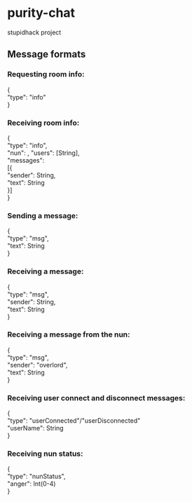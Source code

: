 # purity-chat
stupidhack project


## Message formats

### Requesting room info:
{  
	"type": "info"  
}

### Receiving room info:
{  
	"type": "info",  
	"nun": <see receiving nun status>,
	"users": [String],  
	"messages":   
	[{  
		"sender": String,  
		"text": String  
	}]  
}

### Sending a message:
{  
	"type": "msg",  
	"text": String  
}

### Receiving a message:
{  
	"type": "msg",  
	"sender": String,  
	"text": String  
}

### Receiving a message from the nun:
{  
	"type": "msg",  
	"sender": "overlord",  
	"text": String  
}

### Receiving user connect and disconnect messages:
{  
	"type": "userConnected"/"userDisconnected"  
	"userName": String  
}

### Receiving nun status:
{  
	"type": "nunStatus",  
	"anger": Int(0-4)  
}